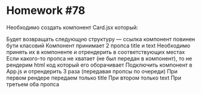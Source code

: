 # Homework #78
Необходимо создать компонент Card.jsx который:

Будет возвращать следующую структуру — ссылка компонент повинен бути класовий Компонент принимает 2 пропса title и text Необходимо принять их в компоненте и отрендерить в соответствующих местах Если какого-то пропса не хватает (не был передан в компонент), то не рендерим html код который его оборачивает Подключить компонент в App.js и отрендерить 3 раза (передавая пропсы по очереди) При первом рендере передаем только title При втором только text При третьем оба пропса
